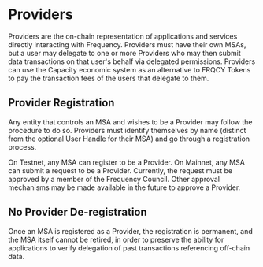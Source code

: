 # Providers

Providers are the on-chain representation of applications and services directly interacting with Frequency.
Providers must have their own MSAs, but a user may delegate to one or more Providers who may then submit data transactions on that user's behalf via delegated permissions.
Providers can use the Capacity economic system as an alternative to FRQCY Tokens to pay the transaction fees of the users that delegate to them.

## Provider Registration
Any entity that controls an MSA and wishes to be a Provider may follow the procedure to do so.
Providers must identify themselves by name (distinct from the optional User Handle for their MSA) and go through a registration process.

On Testnet, any MSA can register to be a Provider.
On Mainnet, any MSA can submit a request to be a Provider.
Currently, the request must be approved by a member of the Frequency Council.
Other approval mechanisms may be made available in the future to approve a Provider.

## No Provider De-registration

Once an MSA is registered as a Provider, the registration is permanent, and the MSA itself cannot be retired, in order to preserve the ability for applications to verify delegation of past transactions referencing off-chain data.

